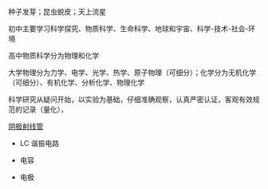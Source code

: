 

种子发芽；昆虫蜕皮；天上流星  



初中主要学习科学探究、物质科学、生命科学、地球和宇宙、科学-技术-社会-环境  

高中物质科学分为物理和化学  

大学物理分为力学、电学、光学、热学、原子物理（可细分）；化学分为无机化学（可细分）、有机化学、分析化学、物理化学  



科学研究从疑问开始，以实验为基础，仔细准确观察，认真严密认证，客观有效规范的记录（量化），



[阴极射线管](https://zhuanlan.zhihu.com/p/179306894)

- LC 谐振电路

- 电容

- 电极

  



